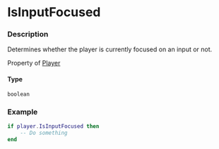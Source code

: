 # IsInputFocused

### Description

Determines whether the player is currently focused on an input or not.

Property of [Player](/classes/Player/)

#### Type

`boolean`

### Example

```lua
if player.IsInputFocused then
    -- Do something
end
```
